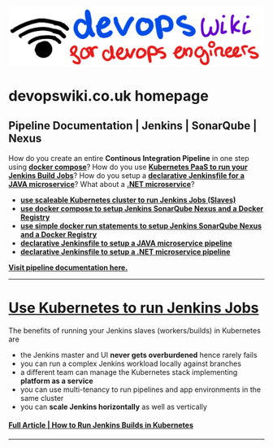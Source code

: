 
![eco-platform logo](media/devopswiki-logo.png "Kubernetes, Terraform, Docker, Jenkins and Clouds for DevOps Engineers")

# devopswiki.co.uk homepage


## Pipeline Documentation | Jenkins | SonarQube | Nexus

How do you create an entire **Continous Integration Pipeline** in one step using **[docker compose](/pipeline/using-docker-compose/)**? How do you use **[Kubernetes PaaS to run your Jenkins Build Jobs](/jenkins/kubernetes-slaves)**? How do you setup a **[declarative Jenkinsfile for a JAVA microservice](/pipeline/for-java-microservice/)**? What about a **[.NET microservice](/pipeline/for-dotnet-microservice/)**?

- **[use scaleable Kubernetes cluster to run Jenkins Jobs (Slaves)](/jenkins/kubernetes-slaves)**
- **[use docker compose to setup Jenkins SonarQube Nexus and a Docker Registry](/pipeline/using-docker-compose/)**
- **[use simple docker run statements to setup Jenkins SonarQube Nexus and a Docker Registry](/pipeline/using-docker-run/)**
- **[declarative Jenkinsfile to setup a JAVA microservice pipeline](/pipeline/for-java-microservice/)**
- **[declarative Jenkinsfile to setup a .NET microservice pipeline](/pipeline/for-dotnet-microservice/)**

**[Visit pipeline documentation here.](/pipeline/)**


---



# [Use Kubernetes to run Jenkins Jobs](/jenkins/kubernetes-slaves)

The benefits of running your Jenkins slaves (workers/builds) in Kubernetes are

- the Jenkins master and UI **never gets overburdened** hence rarely fails
- you can run a complex Jenkins workload locally against branches
- a different team can manage the Kubernetes stack implementing **platform as a service**
- you can use multi-tenancy to run pipelines and app environments in the same cluster
- you can **scale Jenkins horizontally** as well as vertically

#### [Full Article | How to Run Jenkins Builds in Kubernetes](/jenkins/kubernetes-slaves)



---


